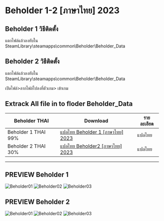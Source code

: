 # Beholder 1-2 [ภาษาไทย] 2023

## Beholder 1 วิธีติดตั้ง
แตกไฟล์แล้วลงทับใน 
SteamLibrary\steamapps\common\Beholder\Beholder_Data

## Beholder 2 วิธีติดตั้ง
แตกไฟล์แล้วลงทับใน 
SteamLibrary\steamapps\common\Beholder\Beholder_Data

เปิดไฟล์>ลากไฟล์ไปลงที่ตัวเกม> เข้าเกม

Extrack All file in to floder Beholder_Data
------------------------------

 Beholder THAI| Download|รายละเอียด|
| ------------- | ------------- | ------------- |
| Beholder 1 THAI 99%| [แปลไทย Beholder 1 [ภาษาไทย] 2023 ](https://github.com/simscolony/Beholder_TH/raw/main/Beholder_THAI_2023.7z) |แปลไทย|
| Beholder 2 THAI 30%| [แปลไทย Beholder2 [ภาษาไทย] 2023 ](https://github.com/simscolony/Beholder_TH/raw/main/Beholder2_THAI.7z) |แปลไทย|
------------------------------
## PREVIEW Beholder 1

![Beholder01](https://i.imgur.com/L0eVdX8.png)
![Beholder02](https://i.imgur.com/5PJHn2T.png)
![Beholder03](https://i.imgur.com/ECyiBc7.png)


## PREVIEW Beholder 2
![Beholder01](https://i.imgur.com/L0eVdX8.png)
![Beholder02](https://i.imgur.com/5PJHn2T.png)
![Beholder03](https://i.imgur.com/ECyiBc7.png)
